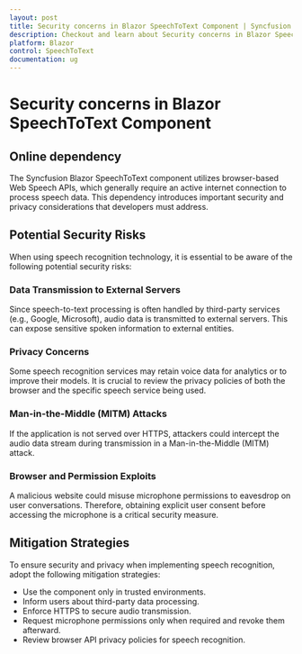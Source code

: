 ```yaml
---
layout: post
title: Security concerns in Blazor SpeechToText Component | Syncfusion
description: Checkout and learn about Security concerns in Blazor SpeechToText component in Blazor Server App and Blazor WebAssembly App.
platform: Blazor
control: SpeechToText
documentation: ug
---
```


# Security concerns in Blazor SpeechToText Component

## Online dependency

The Syncfusion Blazor SpeechToText component utilizes browser-based Web Speech APIs, which generally require an active internet connection to process speech data. This dependency introduces important security and privacy considerations that developers must address.

## Potential Security Risks

When using speech recognition technology, it is essential to be aware of the following potential security risks:

### Data Transmission to External Servers

Since speech-to-text processing is often handled by third-party services (e.g., Google, Microsoft), audio data is transmitted to external servers. This can expose sensitive spoken information to external entities.

### Privacy Concerns

Some speech recognition services may retain voice data for analytics or to improve their models. It is crucial to review the privacy policies of both the browser and the specific speech service being used.

### Man-in-the-Middle (MITM) Attacks

If the application is not served over HTTPS, attackers could intercept the audio data stream during transmission in a Man-in-the-Middle (MITM) attack.

### Browser and Permission Exploits

A malicious website could misuse microphone permissions to eavesdrop on user conversations. Therefore, obtaining explicit user consent before accessing the microphone is a critical security measure.

## Mitigation Strategies

To ensure security and privacy when implementing speech recognition, adopt the following mitigation strategies:

* Use the component only in trusted environments.
* Inform users about third-party data processing.
* Enforce HTTPS to secure audio transmission.
* Request microphone permissions only when required and revoke them afterward.
* Review browser API privacy policies for speech recognition.